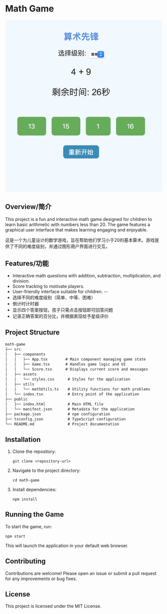 # Math Game

![Math Game Screenshot](./image.png)


## Overview/简介
This project is a fun and interactive math game designed for children to learn basic arithmetic with numbers less than 20. The game features a graphical user interface that makes learning engaging and enjoyable.

这是一个为儿童设计的数学游戏，旨在帮助他们学习小于20的基本算术。游戏提供了不同的难度级别，并通过图形用户界面进行交互。

## Features/功能
- Interactive math questions with addition, subtraction, multiplication, and division.
- Score tracking to motivate players.
- User-friendly interface suitable for children.
--
- 选择不同的难度级别（简单、中等、困难）
- 倒计时计时器
- 显示四个答案按钮，孩子只需点击按钮即可回答问题
- 记录正确答案的百分比，并根据表现给予星级评价

## Project Structure
```
math-game
├── src
│   ├── components
│   │   ├── App.tsx        # Main component managing game state
│   │   ├── Game.tsx       # Handles game logic and UI
│   │   └── Score.tsx      # Displays current score and messages
│   ├── assets
│   │   └── styles.css      # Styles for the application
│   ├── utils
│   │   └── mathUtils.ts    # Utility functions for math problems
│   └── index.tsx           # Entry point of the application
├── public
│   ├── index.html          # Main HTML file
│   └── manifest.json       # Metadata for the application
├── package.json            # npm configuration
├── tsconfig.json           # TypeScript configuration
└── README.md               # Project documentation
```

## Installation
1. Clone the repository:
   ```
   git clone <repository-url>
   ```
2. Navigate to the project directory:
   ```
   cd math-game
   ```
3. Install dependencies:
   ```
   npm install
   ```

## Running the Game
To start the game, run:
```
npm start
```
This will launch the application in your default web browser.

## Contributing
Contributions are welcome! Please open an issue or submit a pull request for any improvements or bug fixes.

## License
This project is licensed under the MIT License.